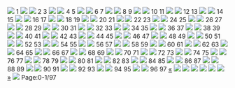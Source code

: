 ![](https://www.mosdac.gov.in/flip-book/demos/Atlas_of_Sea_Ice_Trends/thumb/Page1.jpg)
1
![](https://www.mosdac.gov.in/flip-book/demos/Atlas_of_Sea_Ice_Trends/thumb/Page2.jpg) ![](https://www.mosdac.gov.in/flip-book/demos/Atlas_of_Sea_Ice_Trends/thumb/Page3.jpg)
2 3
![](https://www.mosdac.gov.in/flip-book/demos/Atlas_of_Sea_Ice_Trends/thumb/Page4.jpg) ![](https://www.mosdac.gov.in/flip-book/demos/Atlas_of_Sea_Ice_Trends/thumb/Page5.jpg)
4 5
![](https://www.mosdac.gov.in/flip-book/demos/Atlas_of_Sea_Ice_Trends/thumb/Page6.jpg) ![](https://www.mosdac.gov.in/flip-book/demos/Atlas_of_Sea_Ice_Trends/thumb/Page7.jpg)
6 7
![](https://www.mosdac.gov.in/flip-book/demos/Atlas_of_Sea_Ice_Trends/thumb/Page8.jpg) ![](https://www.mosdac.gov.in/flip-book/demos/Atlas_of_Sea_Ice_Trends/thumb/Page9.jpg)
8 9
![](https://www.mosdac.gov.in/flip-book/demos/Atlas_of_Sea_Ice_Trends/thumb/Page10.jpg) ![](https://www.mosdac.gov.in/flip-book/demos/Atlas_of_Sea_Ice_Trends/thumb/Page11.jpg)
10 11
![](https://www.mosdac.gov.in/flip-book/demos/Atlas_of_Sea_Ice_Trends/thumb/Page12.jpg) ![](https://www.mosdac.gov.in/flip-book/demos/Atlas_of_Sea_Ice_Trends/thumb/Page13.jpg)
12 13
![](https://www.mosdac.gov.in/flip-book/demos/Atlas_of_Sea_Ice_Trends/thumb/Page14.jpg) ![](https://www.mosdac.gov.in/flip-book/demos/Atlas_of_Sea_Ice_Trends/thumb/Page15.jpg)
14 15
![](https://www.mosdac.gov.in/flip-book/demos/Atlas_of_Sea_Ice_Trends/thumb/Page16.jpg) ![](https://www.mosdac.gov.in/flip-book/demos/Atlas_of_Sea_Ice_Trends/thumb/Page17.jpg)
16 17
![](https://www.mosdac.gov.in/flip-book/demos/Atlas_of_Sea_Ice_Trends/thumb/Page18.jpg) ![](https://www.mosdac.gov.in/flip-book/demos/Atlas_of_Sea_Ice_Trends/thumb/Page19.jpg)
18 19
![](https://www.mosdac.gov.in/flip-book/demos/Atlas_of_Sea_Ice_Trends/thumb/Page20.jpg) ![](https://www.mosdac.gov.in/flip-book/demos/Atlas_of_Sea_Ice_Trends/thumb/Page21.jpg)
20 21
![](https://www.mosdac.gov.in/flip-book/demos/Atlas_of_Sea_Ice_Trends/thumb/Page22.jpg) ![](https://www.mosdac.gov.in/flip-book/demos/Atlas_of_Sea_Ice_Trends/thumb/Page23.jpg)
22 23
![](https://www.mosdac.gov.in/flip-book/demos/Atlas_of_Sea_Ice_Trends/thumb/Page24.jpg) ![](https://www.mosdac.gov.in/flip-book/demos/Atlas_of_Sea_Ice_Trends/thumb/Page25.jpg)
24 25
![](https://www.mosdac.gov.in/flip-book/demos/Atlas_of_Sea_Ice_Trends/thumb/Page26.jpg) ![](https://www.mosdac.gov.in/flip-book/demos/Atlas_of_Sea_Ice_Trends/thumb/Page27.jpg)
26 27
![](https://www.mosdac.gov.in/flip-book/demos/Atlas_of_Sea_Ice_Trends/thumb/Page28.jpg) ![](https://www.mosdac.gov.in/flip-book/demos/Atlas_of_Sea_Ice_Trends/thumb/Page29.jpg)
28 29
![](https://www.mosdac.gov.in/flip-book/demos/Atlas_of_Sea_Ice_Trends/thumb/Page30.jpg) ![](https://www.mosdac.gov.in/flip-book/demos/Atlas_of_Sea_Ice_Trends/thumb/Page31.jpg)
30 31
![](https://www.mosdac.gov.in/flip-book/demos/Atlas_of_Sea_Ice_Trends/thumb/Page32.jpg) ![](https://www.mosdac.gov.in/flip-book/demos/Atlas_of_Sea_Ice_Trends/thumb/Page33.jpg)
32 33
![](https://www.mosdac.gov.in/flip-book/demos/Atlas_of_Sea_Ice_Trends/thumb/Page34.jpg) ![](https://www.mosdac.gov.in/flip-book/demos/Atlas_of_Sea_Ice_Trends/thumb/Page35.jpg)
34 35
![](https://www.mosdac.gov.in/flip-book/demos/Atlas_of_Sea_Ice_Trends/thumb/Page36.jpg) ![](https://www.mosdac.gov.in/flip-book/demos/Atlas_of_Sea_Ice_Trends/thumb/Page37.jpg)
36 37
![](https://www.mosdac.gov.in/flip-book/demos/Atlas_of_Sea_Ice_Trends/thumb/Page38.jpg) ![](https://www.mosdac.gov.in/flip-book/demos/Atlas_of_Sea_Ice_Trends/thumb/Page39.jpg)
38 39
![](https://www.mosdac.gov.in/flip-book/demos/Atlas_of_Sea_Ice_Trends/thumb/Page40.jpg) ![](https://www.mosdac.gov.in/flip-book/demos/Atlas_of_Sea_Ice_Trends/thumb/Page41.jpg)
40 41
![](https://www.mosdac.gov.in/flip-book/demos/Atlas_of_Sea_Ice_Trends/thumb/Page42.jpg) ![](https://www.mosdac.gov.in/flip-book/demos/Atlas_of_Sea_Ice_Trends/thumb/Page43.jpg)
42 43
![](https://www.mosdac.gov.in/flip-book/demos/Atlas_of_Sea_Ice_Trends/thumb/Page44.jpg) ![](https://www.mosdac.gov.in/flip-book/demos/Atlas_of_Sea_Ice_Trends/thumb/Page45.jpg)
44 45
![](https://www.mosdac.gov.in/flip-book/demos/Atlas_of_Sea_Ice_Trends/thumb/Page46.jpg) ![](https://www.mosdac.gov.in/flip-book/demos/Atlas_of_Sea_Ice_Trends/thumb/Page47.jpg)
46 47
![](https://www.mosdac.gov.in/flip-book/demos/Atlas_of_Sea_Ice_Trends/thumb/Page48.jpg) ![](https://www.mosdac.gov.in/flip-book/demos/Atlas_of_Sea_Ice_Trends/thumb/Page49.jpg)
48 49
![](https://www.mosdac.gov.in/flip-book/demos/Atlas_of_Sea_Ice_Trends/thumb/Page50.jpg) ![](https://www.mosdac.gov.in/flip-book/demos/Atlas_of_Sea_Ice_Trends/thumb/Page51.jpg)
50 51
![](https://www.mosdac.gov.in/flip-book/demos/Atlas_of_Sea_Ice_Trends/thumb/Page52.jpg) ![](https://www.mosdac.gov.in/flip-book/demos/Atlas_of_Sea_Ice_Trends/thumb/Page53.jpg)
52 53
![](https://www.mosdac.gov.in/flip-book/demos/Atlas_of_Sea_Ice_Trends/thumb/Page54.jpg) ![](https://www.mosdac.gov.in/flip-book/demos/Atlas_of_Sea_Ice_Trends/thumb/Page55.jpg)
54 55
![](https://www.mosdac.gov.in/flip-book/demos/Atlas_of_Sea_Ice_Trends/thumb/Page56.jpg) ![](https://www.mosdac.gov.in/flip-book/demos/Atlas_of_Sea_Ice_Trends/thumb/Page57.jpg)
56 57
![](https://www.mosdac.gov.in/flip-book/demos/Atlas_of_Sea_Ice_Trends/thumb/Page58.jpg) ![](https://www.mosdac.gov.in/flip-book/demos/Atlas_of_Sea_Ice_Trends/thumb/Page59.jpg)
58 59
![](https://www.mosdac.gov.in/flip-book/demos/Atlas_of_Sea_Ice_Trends/thumb/Page60.jpg) ![](https://www.mosdac.gov.in/flip-book/demos/Atlas_of_Sea_Ice_Trends/thumb/Page61.jpg)
60 61
![](https://www.mosdac.gov.in/flip-book/demos/Atlas_of_Sea_Ice_Trends/thumb/Page62.jpg) ![](https://www.mosdac.gov.in/flip-book/demos/Atlas_of_Sea_Ice_Trends/thumb/Page63.jpg)
62 63
![](https://www.mosdac.gov.in/flip-book/demos/Atlas_of_Sea_Ice_Trends/thumb/Page64.jpg) ![](https://www.mosdac.gov.in/flip-book/demos/Atlas_of_Sea_Ice_Trends/thumb/Page65.jpg)
64 65
![](https://www.mosdac.gov.in/flip-book/demos/Atlas_of_Sea_Ice_Trends/thumb/Page66.jpg) ![](https://www.mosdac.gov.in/flip-book/demos/Atlas_of_Sea_Ice_Trends/thumb/Page67.jpg)
66 67
![](https://www.mosdac.gov.in/flip-book/demos/Atlas_of_Sea_Ice_Trends/thumb/Page68.jpg) ![](https://www.mosdac.gov.in/flip-book/demos/Atlas_of_Sea_Ice_Trends/thumb/Page69.jpg)
68 69
![](https://www.mosdac.gov.in/flip-book/demos/Atlas_of_Sea_Ice_Trends/thumb/Page70.jpg) ![](https://www.mosdac.gov.in/flip-book/demos/Atlas_of_Sea_Ice_Trends/thumb/Page71.jpg)
70 71
![](https://www.mosdac.gov.in/flip-book/demos/Atlas_of_Sea_Ice_Trends/thumb/Page72.jpg) ![](https://www.mosdac.gov.in/flip-book/demos/Atlas_of_Sea_Ice_Trends/thumb/Page73.jpg)
72 73
![](https://www.mosdac.gov.in/flip-book/demos/Atlas_of_Sea_Ice_Trends/thumb/Page74.jpg) ![](https://www.mosdac.gov.in/flip-book/demos/Atlas_of_Sea_Ice_Trends/thumb/Page75.jpg)
74 75
![](https://www.mosdac.gov.in/flip-book/demos/Atlas_of_Sea_Ice_Trends/thumb/Page76.jpg) ![](https://www.mosdac.gov.in/flip-book/demos/Atlas_of_Sea_Ice_Trends/thumb/Page77.jpg)
76 77
![](https://www.mosdac.gov.in/flip-book/demos/Atlas_of_Sea_Ice_Trends/thumb/Page78.jpg) ![](https://www.mosdac.gov.in/flip-book/demos/Atlas_of_Sea_Ice_Trends/thumb/Page79.jpg)
78 79
![](https://www.mosdac.gov.in/flip-book/demos/Atlas_of_Sea_Ice_Trends/thumb/Page80.jpg) ![](https://www.mosdac.gov.in/flip-book/demos/Atlas_of_Sea_Ice_Trends/thumb/Page81.jpg)
80 81
![](https://www.mosdac.gov.in/flip-book/demos/Atlas_of_Sea_Ice_Trends/thumb/Page82.jpg) ![](https://www.mosdac.gov.in/flip-book/demos/Atlas_of_Sea_Ice_Trends/thumb/Page83.jpg)
82 83
![](https://www.mosdac.gov.in/flip-book/demos/Atlas_of_Sea_Ice_Trends/thumb/Page84.jpg) ![](https://www.mosdac.gov.in/flip-book/demos/Atlas_of_Sea_Ice_Trends/thumb/Page85.jpg)
84 85
![](https://www.mosdac.gov.in/flip-book/demos/Atlas_of_Sea_Ice_Trends/thumb/Page86.jpg) ![](https://www.mosdac.gov.in/flip-book/demos/Atlas_of_Sea_Ice_Trends/thumb/Page87.jpg)
86 87
![](https://www.mosdac.gov.in/flip-book/demos/Atlas_of_Sea_Ice_Trends/thumb/Page88.jpg) ![](https://www.mosdac.gov.in/flip-book/demos/Atlas_of_Sea_Ice_Trends/thumb/Page89.jpg)
88 89
![](https://www.mosdac.gov.in/flip-book/demos/Atlas_of_Sea_Ice_Trends/thumb/Page90.jpg) ![](https://www.mosdac.gov.in/flip-book/demos/Atlas_of_Sea_Ice_Trends/thumb/Page91.jpg)
90 91
![](https://www.mosdac.gov.in/flip-book/demos/Atlas_of_Sea_Ice_Trends/thumb/Page92.jpg) ![](https://www.mosdac.gov.in/flip-book/demos/Atlas_of_Sea_Ice_Trends/thumb/Page93.jpg)
92 93
![](https://www.mosdac.gov.in/flip-book/demos/Atlas_of_Sea_Ice_Trends/thumb/Page94.jpg) ![](https://www.mosdac.gov.in/flip-book/demos/Atlas_of_Sea_Ice_Trends/thumb/Page95.jpg)
94 95
![](https://www.mosdac.gov.in/flip-book/demos/Atlas_of_Sea_Ice_Trends/thumb/Page96.jpg) ![](https://www.mosdac.gov.in/flip-book/demos/Atlas_of_Sea_Ice_Trends/thumb/Page97.jpg)
96 97
[«](https://www.mosdac.gov.in/flip-book/demos/polar_science.html)
![](https://www.mosdac.gov.in/flip-book/demos/Atlas_of_Sea_Ice_Trends/Page1.jpg)
![](https://www.mosdac.gov.in/flip-book/demos/Atlas_of_Sea_Ice_Trends/Page2.jpg)
![](https://www.mosdac.gov.in/flip-book/demos/Atlas_of_Sea_Ice_Trends/Page3.jpg)
![](https://www.mosdac.gov.in/flip-book/demos/Atlas_of_Sea_Ice_Trends/Page4.jpg)
![](https://www.mosdac.gov.in/flip-book/demos/Atlas_of_Sea_Ice_Trends/Page5.jpg)
![](https://www.mosdac.gov.in/flip-book/demos/Atlas_of_Sea_Ice_Trends/Page6.jpg)
[»](https://www.mosdac.gov.in/flip-book/demos/polar_science.html)
![](https://www.mosdac.gov.in/flip-book/demos/ocean/icons8-microsoft-30.png)
Page:0-1/97
